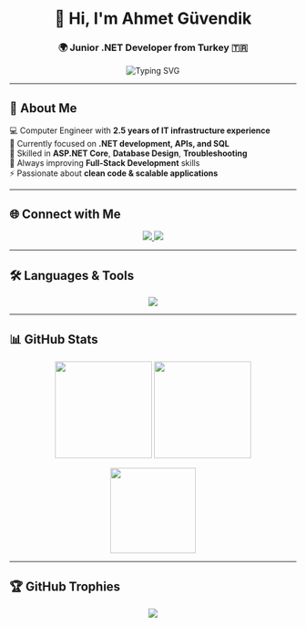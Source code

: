 <!-- Header -->
<h1 align="center">👋 Hi, I'm Ahmet Güvendik</h1>
<h3 align="center">🌍 Junior .NET Developer from Turkey 🇹🇷</h3>

<p align="center">
  <img src="https://readme-typing-svg.herokuapp.com?font=Fira+Code&weight=500&size=22&duration=3000&pause=1000&color=00C2FF&center=true&vCenter=true&width=600&lines=.NET+Core+Enthusiast;Backend+Developer;SQL+Explorer;Always+Learning+📚" alt="Typing SVG" />
</p>

---

## 🚀 About Me  

💻 Computer Engineer with **2.5 years of IT infrastructure experience**  
🎯 Currently focused on **.NET development, APIs, and SQL**  
🔧 Skilled in **ASP.NET Core**, **Database Design**, **Troubleshooting**  
🌱 Always improving **Full-Stack Development** skills  
⚡ Passionate about **clean code & scalable applications**  

---

## 🌐 Connect with Me  

<p align="center">
  <a href="https://linkedin.com/in/ahmetguvendik" target="_blank">
    <img src="https://img.shields.io/badge/LinkedIn-0077B5.svg?&style=for-the-badge&logo=linkedin&logoColor=white"/>
  </a>
  <a href="https://twitter.com/guvendik_ahmet" target="_blank">
    <img src="https://img.shields.io/badge/Twitter-1DA1F2.svg?&style=for-the-badge&logo=twitter&logoColor=white"/>
  </a>
</p>

---

## 🛠️ Languages & Tools  

<p align="center">
  <img src="https://skillicons.dev/icons?i=cs,dotnet,git,github,visualstudio,azure,mysql,postgres" />
</p>

---

## 📊 GitHub Stats  

<p align="center">
  <img src="https://github-readme-stats.vercel.app/api?username=ahmetguvendik&show_icons=true&theme=tokyonight&hide_border=true&count_private=true" height="170"/>
  <img src="https://github-readme-streak-stats.herokuapp.com?user=ahmetguvendik&theme=tokyonight&hide_border=true" height="170"/>
</p>

<p align="center">
  <img src="https://github-readme-stats.vercel.app/api/top-langs/?username=ahmetguvendik&layout=compact&theme=tokyonight&hide_border=true" height="150"/>
</p>

---

## 🏆 GitHub Trophies  

<p align="center">
  <img src="https://github-profile-trophy.vercel.app/?username=ahmetguvendik&theme=onedark&no-frame=true&margin-w=10&row=1" />
</p>
